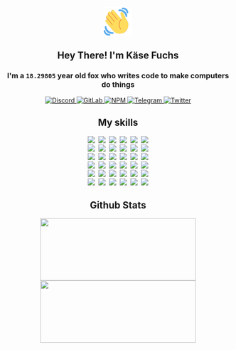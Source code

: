 <div><p align=center><img src=./resources/images/wave.gif width=64px height=64px></p><h2 align=center>Hey There! I'm Käse Fuchs</h2><h3 align=center>I'm a <code>18.29805</code> year old fox who writes code to make computers do things</h3><p align=center><a href=https://discord.com/users/507526681125322772><img alt=Discord src="https://img.shields.io/badge/Discord-5865F2?logo=discord&logoColor=white&style=flat-square#2ea6e080e7b3d170cd0400c5040d94c8"> </a><a href=https://gitlab.com/kasefuchs><img alt=GitLab src="https://img.shields.io/badge/GitLab-330F63?logo=gitlab&logoColor=white&style=flat-square#2ea6e080e7b3d170cd0400c5040d94c8"> </a><a href=https://npmjs.com/~kasefuchs><img alt=NPM src="https://img.shields.io/badge/NPM-CB3837?logo=npm&logoColor=white&style=flat-square#2ea6e080e7b3d170cd0400c5040d94c8"> </a><a href=https://t.me/kasefuchs><img alt=Telegram src="https://img.shields.io/badge/Telegram-2CA5E0?logo=telegram&logoColor=white&style=flat-square#2ea6e080e7b3d170cd0400c5040d94c8"> </a><a href=https://twitter.com/kasefuchs><img alt=Twitter src="https://img.shields.io/badge/Twitter-1DA1F2?logo=twitter&logoColor=white&style=flat-square#2ea6e080e7b3d170cd0400c5040d94c8"></a></p><h2 align=center>My skills</h2><p align=center><a href=https://aws.amazon.com/ ><picture><source srcset="https://skillicons.dev/icons?i=aws&theme=dark#2ea6e080e7b3d170cd0400c5040d94c8" media="(prefers-color-scheme: dark)"><source srcset="https://skillicons.dev/icons?i=aws&theme=light#2ea6e080e7b3d170cd0400c5040d94c8" media="(prefers-color-scheme: light), (prefers-color-scheme: no-preference)"><img src="https://skillicons.dev/icons?i=aws&theme=light#2ea6e080e7b3d170cd0400c5040d94c8"></picture></a>&nbsp;&nbsp;<a href=https://en.wikipedia.org/wiki/Bash_(Unix_shell)><picture><source srcset="https://skillicons.dev/icons?i=bash&theme=dark#2ea6e080e7b3d170cd0400c5040d94c8" media="(prefers-color-scheme: dark)"><source srcset="https://skillicons.dev/icons?i=bash&theme=light#2ea6e080e7b3d170cd0400c5040d94c8" media="(prefers-color-scheme: light), (prefers-color-scheme: no-preference)"><img src="https://skillicons.dev/icons?i=bash&theme=light#2ea6e080e7b3d170cd0400c5040d94c8"></picture></a>&nbsp;&nbsp;<a href=https://discord.com/developers/docs><picture><source srcset="https://skillicons.dev/icons?i=bots&theme=dark#2ea6e080e7b3d170cd0400c5040d94c8" media="(prefers-color-scheme: dark)"><source srcset="https://skillicons.dev/icons?i=bots&theme=light#2ea6e080e7b3d170cd0400c5040d94c8" media="(prefers-color-scheme: light), (prefers-color-scheme: no-preference)"><img src="https://skillicons.dev/icons?i=bots&theme=light#2ea6e080e7b3d170cd0400c5040d94c8"></picture></a>&nbsp;&nbsp;<a href=https://www.cloudflare.com/ ><picture><source srcset="https://skillicons.dev/icons?i=cloudflare&theme=dark#2ea6e080e7b3d170cd0400c5040d94c8" media="(prefers-color-scheme: dark)"><source srcset="https://skillicons.dev/icons?i=cloudflare&theme=light#2ea6e080e7b3d170cd0400c5040d94c8" media="(prefers-color-scheme: light), (prefers-color-scheme: no-preference)"><img src="https://skillicons.dev/icons?i=cloudflare&theme=light#2ea6e080e7b3d170cd0400c5040d94c8"></picture></a>&nbsp;&nbsp;<a href=https://en.wikipedia.org/wiki/CSS><picture><source srcset="https://skillicons.dev/icons?i=css&theme=dark#2ea6e080e7b3d170cd0400c5040d94c8" media="(prefers-color-scheme: dark)"><source srcset="https://skillicons.dev/icons?i=css&theme=light#2ea6e080e7b3d170cd0400c5040d94c8" media="(prefers-color-scheme: light), (prefers-color-scheme: no-preference)"><img src="https://skillicons.dev/icons?i=css&theme=light#2ea6e080e7b3d170cd0400c5040d94c8"></picture></a>&nbsp;&nbsp;<a href=https://www.docker.com/ ><picture><source srcset="https://skillicons.dev/icons?i=docker&theme=dark#2ea6e080e7b3d170cd0400c5040d94c8" media="(prefers-color-scheme: dark)"><source srcset="https://skillicons.dev/icons?i=docker&theme=light#2ea6e080e7b3d170cd0400c5040d94c8" media="(prefers-color-scheme: light), (prefers-color-scheme: no-preference)"><img src="https://skillicons.dev/icons?i=docker&theme=light#2ea6e080e7b3d170cd0400c5040d94c8"></picture></a><br><a href=https://www.electronjs.org/ ><picture><source srcset="https://skillicons.dev/icons?i=electron&theme=dark#2ea6e080e7b3d170cd0400c5040d94c8" media="(prefers-color-scheme: dark)"><source srcset="https://skillicons.dev/icons?i=electron&theme=light#2ea6e080e7b3d170cd0400c5040d94c8" media="(prefers-color-scheme: light), (prefers-color-scheme: no-preference)"><img src="https://skillicons.dev/icons?i=electron&theme=light#2ea6e080e7b3d170cd0400c5040d94c8"></picture></a>&nbsp;&nbsp;<a href=https://expressjs.com/ ><picture><source srcset="https://skillicons.dev/icons?i=express&theme=dark#2ea6e080e7b3d170cd0400c5040d94c8" media="(prefers-color-scheme: dark)"><source srcset="https://skillicons.dev/icons?i=express&theme=light#2ea6e080e7b3d170cd0400c5040d94c8" media="(prefers-color-scheme: light), (prefers-color-scheme: no-preference)"><img src="https://skillicons.dev/icons?i=express&theme=light#2ea6e080e7b3d170cd0400c5040d94c8"></picture></a>&nbsp;&nbsp;<a href=https://www.figma.com/ ><picture><source srcset="https://skillicons.dev/icons?i=figma&theme=dark#2ea6e080e7b3d170cd0400c5040d94c8" media="(prefers-color-scheme: dark)"><source srcset="https://skillicons.dev/icons?i=figma&theme=light#2ea6e080e7b3d170cd0400c5040d94c8" media="(prefers-color-scheme: light), (prefers-color-scheme: no-preference)"><img src="https://skillicons.dev/icons?i=figma&theme=light#2ea6e080e7b3d170cd0400c5040d94c8"></picture></a>&nbsp;&nbsp;<a href=https://firebase.google.com/ ><picture><source srcset="https://skillicons.dev/icons?i=firebase&theme=dark#2ea6e080e7b3d170cd0400c5040d94c8" media="(prefers-color-scheme: dark)"><source srcset="https://skillicons.dev/icons?i=firebase&theme=light#2ea6e080e7b3d170cd0400c5040d94c8" media="(prefers-color-scheme: light), (prefers-color-scheme: no-preference)"><img src="https://skillicons.dev/icons?i=firebase&theme=light#2ea6e080e7b3d170cd0400c5040d94c8"></picture></a>&nbsp;&nbsp;<a href=https://flask.palletsprojects.com/ ><picture><source srcset="https://skillicons.dev/icons?i=flask&theme=dark#2ea6e080e7b3d170cd0400c5040d94c8" media="(prefers-color-scheme: dark)"><source srcset="https://skillicons.dev/icons?i=flask&theme=light#2ea6e080e7b3d170cd0400c5040d94c8" media="(prefers-color-scheme: light), (prefers-color-scheme: no-preference)"><img src="https://skillicons.dev/icons?i=flask&theme=light#2ea6e080e7b3d170cd0400c5040d94c8"></picture></a>&nbsp;&nbsp;<a href=https://cloud.google.com/ ><picture><source srcset="https://skillicons.dev/icons?i=gcp&theme=dark#2ea6e080e7b3d170cd0400c5040d94c8" media="(prefers-color-scheme: dark)"><source srcset="https://skillicons.dev/icons?i=gcp&theme=light#2ea6e080e7b3d170cd0400c5040d94c8" media="(prefers-color-scheme: light), (prefers-color-scheme: no-preference)"><img src="https://skillicons.dev/icons?i=gcp&theme=light#2ea6e080e7b3d170cd0400c5040d94c8"></picture></a><br><a href=https://git-scm.com/ ><picture><source srcset="https://skillicons.dev/icons?i=git&theme=dark#2ea6e080e7b3d170cd0400c5040d94c8" media="(prefers-color-scheme: dark)"><source srcset="https://skillicons.dev/icons?i=git&theme=light#2ea6e080e7b3d170cd0400c5040d94c8" media="(prefers-color-scheme: light), (prefers-color-scheme: no-preference)"><img src="https://skillicons.dev/icons?i=git&theme=light#2ea6e080e7b3d170cd0400c5040d94c8"></picture></a>&nbsp;&nbsp;<a href=https://github.com/ ><picture><source srcset="https://skillicons.dev/icons?i=github&theme=dark#2ea6e080e7b3d170cd0400c5040d94c8" media="(prefers-color-scheme: dark)"><source srcset="https://skillicons.dev/icons?i=github&theme=light#2ea6e080e7b3d170cd0400c5040d94c8" media="(prefers-color-scheme: light), (prefers-color-scheme: no-preference)"><img src="https://skillicons.dev/icons?i=github&theme=light#2ea6e080e7b3d170cd0400c5040d94c8"></picture></a>&nbsp;&nbsp;<a href=https://gitlab.com/ ><picture><source srcset="https://skillicons.dev/icons?i=gitlab&theme=dark#2ea6e080e7b3d170cd0400c5040d94c8" media="(prefers-color-scheme: dark)"><source srcset="https://skillicons.dev/icons?i=gitlab&theme=light#2ea6e080e7b3d170cd0400c5040d94c8" media="(prefers-color-scheme: light), (prefers-color-scheme: no-preference)"><img src="https://skillicons.dev/icons?i=gitlab&theme=light#2ea6e080e7b3d170cd0400c5040d94c8"></picture></a>&nbsp;&nbsp;<a href=https://www.heroku.com/ ><picture><source srcset="https://skillicons.dev/icons?i=heroku&theme=dark#2ea6e080e7b3d170cd0400c5040d94c8" media="(prefers-color-scheme: dark)"><source srcset="https://skillicons.dev/icons?i=heroku&theme=light#2ea6e080e7b3d170cd0400c5040d94c8" media="(prefers-color-scheme: light), (prefers-color-scheme: no-preference)"><img src="https://skillicons.dev/icons?i=heroku&theme=light#2ea6e080e7b3d170cd0400c5040d94c8"></picture></a>&nbsp;&nbsp;<a href=https://en.wikipedia.org/wiki/HTML><picture><source srcset="https://skillicons.dev/icons?i=html&theme=dark#2ea6e080e7b3d170cd0400c5040d94c8" media="(prefers-color-scheme: dark)"><source srcset="https://skillicons.dev/icons?i=html&theme=light#2ea6e080e7b3d170cd0400c5040d94c8" media="(prefers-color-scheme: light), (prefers-color-scheme: no-preference)"><img src="https://skillicons.dev/icons?i=html&theme=light#2ea6e080e7b3d170cd0400c5040d94c8"></picture></a>&nbsp;&nbsp;<a href=https://en.wikipedia.org/wiki/JavaScript><picture><source srcset="https://skillicons.dev/icons?i=js&theme=dark#2ea6e080e7b3d170cd0400c5040d94c8" media="(prefers-color-scheme: dark)"><source srcset="https://skillicons.dev/icons?i=js&theme=light#2ea6e080e7b3d170cd0400c5040d94c8" media="(prefers-color-scheme: light), (prefers-color-scheme: no-preference)"><img src="https://skillicons.dev/icons?i=js&theme=light#2ea6e080e7b3d170cd0400c5040d94c8"></picture></a><br><a href=https://en.wikipedia.org/wiki/Linux><picture><source srcset="https://skillicons.dev/icons?i=linux&theme=dark#2ea6e080e7b3d170cd0400c5040d94c8" media="(prefers-color-scheme: dark)"><source srcset="https://skillicons.dev/icons?i=linux&theme=light#2ea6e080e7b3d170cd0400c5040d94c8" media="(prefers-color-scheme: light), (prefers-color-scheme: no-preference)"><img src="https://skillicons.dev/icons?i=linux&theme=light#2ea6e080e7b3d170cd0400c5040d94c8"></picture></a>&nbsp;&nbsp;<a href=https://mui.com/ ><picture><source srcset="https://skillicons.dev/icons?i=materialui&theme=dark#2ea6e080e7b3d170cd0400c5040d94c8" media="(prefers-color-scheme: dark)"><source srcset="https://skillicons.dev/icons?i=materialui&theme=light#2ea6e080e7b3d170cd0400c5040d94c8" media="(prefers-color-scheme: light), (prefers-color-scheme: no-preference)"><img src="https://skillicons.dev/icons?i=materialui&theme=light#2ea6e080e7b3d170cd0400c5040d94c8"></picture></a>&nbsp;&nbsp;<a href=https://en.wikipedia.org/wiki/Markdown><picture><source srcset="https://skillicons.dev/icons?i=md&theme=dark#2ea6e080e7b3d170cd0400c5040d94c8" media="(prefers-color-scheme: dark)"><source srcset="https://skillicons.dev/icons?i=md&theme=light#2ea6e080e7b3d170cd0400c5040d94c8" media="(prefers-color-scheme: light), (prefers-color-scheme: no-preference)"><img src="https://skillicons.dev/icons?i=md&theme=light#2ea6e080e7b3d170cd0400c5040d94c8"></picture></a>&nbsp;&nbsp;<a href=https://www.mongodb.com/ ><picture><source srcset="https://skillicons.dev/icons?i=mongodb&theme=dark#2ea6e080e7b3d170cd0400c5040d94c8" media="(prefers-color-scheme: dark)"><source srcset="https://skillicons.dev/icons?i=mongodb&theme=light#2ea6e080e7b3d170cd0400c5040d94c8" media="(prefers-color-scheme: light), (prefers-color-scheme: no-preference)"><img src="https://skillicons.dev/icons?i=mongodb&theme=light#2ea6e080e7b3d170cd0400c5040d94c8"></picture></a>&nbsp;&nbsp;<a href=https://www.mysql.com/ ><picture><source srcset="https://skillicons.dev/icons?i=mysql&theme=dark#2ea6e080e7b3d170cd0400c5040d94c8" media="(prefers-color-scheme: dark)"><source srcset="https://skillicons.dev/icons?i=mysql&theme=light#2ea6e080e7b3d170cd0400c5040d94c8" media="(prefers-color-scheme: light), (prefers-color-scheme: no-preference)"><img src="https://skillicons.dev/icons?i=mysql&theme=light#2ea6e080e7b3d170cd0400c5040d94c8"></picture></a>&nbsp;&nbsp;<a href=https://nextjs.org/ ><picture><source srcset="https://skillicons.dev/icons?i=nextjs&theme=dark#2ea6e080e7b3d170cd0400c5040d94c8" media="(prefers-color-scheme: dark)"><source srcset="https://skillicons.dev/icons?i=nextjs&theme=light#2ea6e080e7b3d170cd0400c5040d94c8" media="(prefers-color-scheme: light), (prefers-color-scheme: no-preference)"><img src="https://skillicons.dev/icons?i=nextjs&theme=light#2ea6e080e7b3d170cd0400c5040d94c8"></picture></a><br><a href=https://nodejs.org/en/ ><picture><source srcset="https://skillicons.dev/icons?i=nodejs&theme=dark#2ea6e080e7b3d170cd0400c5040d94c8" media="(prefers-color-scheme: dark)"><source srcset="https://skillicons.dev/icons?i=nodejs&theme=light#2ea6e080e7b3d170cd0400c5040d94c8" media="(prefers-color-scheme: light), (prefers-color-scheme: no-preference)"><img src="https://skillicons.dev/icons?i=nodejs&theme=light#2ea6e080e7b3d170cd0400c5040d94c8"></picture></a>&nbsp;&nbsp;<a href=https://www.postgresql.org/ ><picture><source srcset="https://skillicons.dev/icons?i=postgres&theme=dark#2ea6e080e7b3d170cd0400c5040d94c8" media="(prefers-color-scheme: dark)"><source srcset="https://skillicons.dev/icons?i=postgres&theme=light#2ea6e080e7b3d170cd0400c5040d94c8" media="(prefers-color-scheme: light), (prefers-color-scheme: no-preference)"><img src="https://skillicons.dev/icons?i=postgres&theme=light#2ea6e080e7b3d170cd0400c5040d94c8"></picture></a>&nbsp;&nbsp;<a href=https://learn.microsoft.com/en-us/powershell/ ><picture><source srcset="https://skillicons.dev/icons?i=powershell&theme=dark#2ea6e080e7b3d170cd0400c5040d94c8" media="(prefers-color-scheme: dark)"><source srcset="https://skillicons.dev/icons?i=powershell&theme=light#2ea6e080e7b3d170cd0400c5040d94c8" media="(prefers-color-scheme: light), (prefers-color-scheme: no-preference)"><img src="https://skillicons.dev/icons?i=powershell&theme=light#2ea6e080e7b3d170cd0400c5040d94c8"></picture></a>&nbsp;&nbsp;<a href=https://www.python.org/ ><picture><source srcset="https://skillicons.dev/icons?i=py&theme=dark#2ea6e080e7b3d170cd0400c5040d94c8" media="(prefers-color-scheme: dark)"><source srcset="https://skillicons.dev/icons?i=py&theme=light#2ea6e080e7b3d170cd0400c5040d94c8" media="(prefers-color-scheme: light), (prefers-color-scheme: no-preference)"><img src="https://skillicons.dev/icons?i=py&theme=light#2ea6e080e7b3d170cd0400c5040d94c8"></picture></a>&nbsp;&nbsp;<a href=https://www.raspberrypi.org/ ><picture><source srcset="https://skillicons.dev/icons?i=raspberrypi&theme=dark#2ea6e080e7b3d170cd0400c5040d94c8" media="(prefers-color-scheme: dark)"><source srcset="https://skillicons.dev/icons?i=raspberrypi&theme=light#2ea6e080e7b3d170cd0400c5040d94c8" media="(prefers-color-scheme: light), (prefers-color-scheme: no-preference)"><img src="https://skillicons.dev/icons?i=raspberrypi&theme=light#2ea6e080e7b3d170cd0400c5040d94c8"></picture></a>&nbsp;&nbsp;<a href=https://reactjs.org/ ><picture><source srcset="https://skillicons.dev/icons?i=react&theme=dark#2ea6e080e7b3d170cd0400c5040d94c8" media="(prefers-color-scheme: dark)"><source srcset="https://skillicons.dev/icons?i=react&theme=light#2ea6e080e7b3d170cd0400c5040d94c8" media="(prefers-color-scheme: light), (prefers-color-scheme: no-preference)"><img src="https://skillicons.dev/icons?i=react&theme=light#2ea6e080e7b3d170cd0400c5040d94c8"></picture></a><br><a href=https://redux.js.org/ ><picture><source srcset="https://skillicons.dev/icons?i=redux&theme=dark#2ea6e080e7b3d170cd0400c5040d94c8" media="(prefers-color-scheme: dark)"><source srcset="https://skillicons.dev/icons?i=redux&theme=light#2ea6e080e7b3d170cd0400c5040d94c8" media="(prefers-color-scheme: light), (prefers-color-scheme: no-preference)"><img src="https://skillicons.dev/icons?i=redux&theme=light#2ea6e080e7b3d170cd0400c5040d94c8"></picture></a>&nbsp;&nbsp;<a href=https://en.wikipedia.org/wiki/Regular_expression><picture><source srcset="https://skillicons.dev/icons?i=regex&theme=dark#2ea6e080e7b3d170cd0400c5040d94c8" media="(prefers-color-scheme: dark)"><source srcset="https://skillicons.dev/icons?i=regex&theme=light#2ea6e080e7b3d170cd0400c5040d94c8" media="(prefers-color-scheme: light), (prefers-color-scheme: no-preference)"><img src="https://skillicons.dev/icons?i=regex&theme=light#2ea6e080e7b3d170cd0400c5040d94c8"></picture></a>&nbsp;&nbsp;<a href=https://en.wikipedia.org/wiki/Sass_(stylesheet_language)><picture><source srcset="https://skillicons.dev/icons?i=sass&theme=dark#2ea6e080e7b3d170cd0400c5040d94c8" media="(prefers-color-scheme: dark)"><source srcset="https://skillicons.dev/icons?i=sass&theme=light#2ea6e080e7b3d170cd0400c5040d94c8" media="(prefers-color-scheme: light), (prefers-color-scheme: no-preference)"><img src="https://skillicons.dev/icons?i=sass&theme=light#2ea6e080e7b3d170cd0400c5040d94c8"></picture></a>&nbsp;&nbsp;<a href=https://www.typescriptlang.org/ ><picture><source srcset="https://skillicons.dev/icons?i=ts&theme=dark#2ea6e080e7b3d170cd0400c5040d94c8" media="(prefers-color-scheme: dark)"><source srcset="https://skillicons.dev/icons?i=ts&theme=light#2ea6e080e7b3d170cd0400c5040d94c8" media="(prefers-color-scheme: light), (prefers-color-scheme: no-preference)"><img src="https://skillicons.dev/icons?i=ts&theme=light#2ea6e080e7b3d170cd0400c5040d94c8"></picture></a>&nbsp;&nbsp;<a href=https://unity.com/ ><picture><source srcset="https://skillicons.dev/icons?i=unity&theme=dark#2ea6e080e7b3d170cd0400c5040d94c8" media="(prefers-color-scheme: dark)"><source srcset="https://skillicons.dev/icons?i=unity&theme=light#2ea6e080e7b3d170cd0400c5040d94c8" media="(prefers-color-scheme: light), (prefers-color-scheme: no-preference)"><img src="https://skillicons.dev/icons?i=unity&theme=light#2ea6e080e7b3d170cd0400c5040d94c8"></picture></a>&nbsp;&nbsp;<a href=https://workers.cloudflare.com/ ><picture><source srcset="https://skillicons.dev/icons?i=workers&theme=dark#2ea6e080e7b3d170cd0400c5040d94c8" media="(prefers-color-scheme: dark)"><source srcset="https://skillicons.dev/icons?i=workers&theme=light#2ea6e080e7b3d170cd0400c5040d94c8" media="(prefers-color-scheme: light), (prefers-color-scheme: no-preference)"><img src="https://skillicons.dev/icons?i=workers&theme=light#2ea6e080e7b3d170cd0400c5040d94c8"></picture></a><br></p><h2 align=center>Github Stats</h2><p align=center><picture><source srcset="https://github-readme-stats-kasefuchs.vercel.app/api/?count_private=true&hide_border=true&hide_rank=true&line_height=20&hide_title=true&username=Kasefuchs&theme=dark#2ea6e080e7b3d170cd0400c5040d94c8" media="(prefers-color-scheme: dark)"><source srcset="https://github-readme-stats-kasefuchs.vercel.app/api/?count_private=true&hide_border=true&hide_rank=true&line_height=20&hide_title=true&username=Kasefuchs&theme=light#2ea6e080e7b3d170cd0400c5040d94c8" media="(prefers-color-scheme: light), (prefers-color-scheme: no-preference)"><img align=middle width=350 height=140 src="https://github-readme-stats-kasefuchs.vercel.app/api/?count_private=true&hide_border=true&hide_rank=true&line_height=20&hide_title=true&username=Kasefuchs&theme=light#2ea6e080e7b3d170cd0400c5040d94c8"></picture><picture><source srcset="https://github-readme-stats-kasefuchs.vercel.app/api/top-langs/?count_private=true&hide_border=true&layout=compact&username=Kasefuchs&theme=dark#2ea6e080e7b3d170cd0400c5040d94c8" media="(prefers-color-scheme: dark)"><source srcset="https://github-readme-stats-kasefuchs.vercel.app/api/top-langs/?count_private=true&hide_border=true&layout=compact&username=Kasefuchs&theme=light#2ea6e080e7b3d170cd0400c5040d94c8" media="(prefers-color-scheme: light), (prefers-color-scheme: no-preference)"><img align=middle width=350 height=140 src="https://github-readme-stats-kasefuchs.vercel.app/api/top-langs/?count_private=true&hide_border=true&layout=compact&username=Kasefuchs&theme=light#2ea6e080e7b3d170cd0400c5040d94c8"></picture></p><img src="https://hit.yhype.me/github/profile?user_id=64592097#2ea6e080e7b3d170cd0400c5040d94c8" alt=""></div>